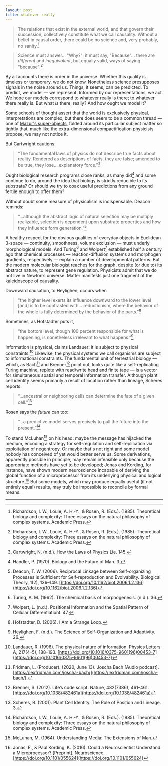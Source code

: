 ```yaml
---
layout: post
title: whatever really
---
```


> The relations that exist in the external world, and that govern their succession, collectively constitute what we call causality. Without a belief in causal order, there could be no science and, very probably, no sanity.[^1]

> Science must answer... "Why?"; it must say, "Because"... there are *different* and *inequivalent*, but equally valid, ways of saying "because".[^1]

By all accounts there is order in the universe. Whether this quality is timeless or temporary, we do not know. Nonetheless science presupposes signals in the noise around us. Things, it seems, can be predicted. To predict, we model — we represent. Informed by our representations, we act. We hope our models correspond to whatever really is there; to whatever there really is. But what *is* there, really? And how ought we model it?

Some schools of thought assert that the world is exclusively [physical](https://en.wikipedia.org/wiki/Physicalism). Interpretations are complex, but there does seem to be a common thread &mdash; one of [Mazur's super-objects](http://abel.math.harvard.edu/~mazur/preprints/when_is_one.pdf), folded around its particular subject matter so tightly that, much like the extra-dimensional compactification physicists propose, we may not notice it.

But Cartwright cautions:

> “The fundamental laws of physics do not describe true facts about reality. Rendered as descriptions of facts, they are false; amended to be true, they lose... explanatory force.”[^2]

Ought biological research programs close ranks, as many did[^3] and some continue to do, around the idea that biology is strictly reducible to its substrata? Or should we try to coax useful predictions from any ground fertile enough to offer them?

Without doubt some measure of physicalism is indispensable. Deacon reminds:

> “...although the abstract logic of natural selection may be multiply realizable, selection is dependent upon substrate properties and how they influence form generation.”[^4]

A healthy respect for the obvious qualities of everyday objects in Euclidean 3-space — continuity, smoothness, volume exclusion — must underly morphological models. And Turing[^5] and Wolpert[^6] established half a century ago that chemical processes — reaction-diffusion systems and morphogen gradients, respectively — explain a number of developmental patterns. But the modern molecular biologist reaches for the graph, despite (or due to) its abstract nature, to represent gene regulation. Physicists admit that we do not live in Newton’s universe. Matter manifests just one fragment of the kaleidoscope of causality.

Downward causation, to Heylighen, occurs when

> "the higher level exerts its influence downward to the lower level [and] is to be contrasted with... reductionism, where the behavior of the whole is fully determined by the behavior of the parts."[^7]

Sometimes, as Hofstadter puts it,

> “the bottom level, though 100 percent responsible for what is happening, is nonetheless irrelevant to what happens.”[^8]

Information is physical, claims Landauer: it is subject to physical constraints.[^9] Likewise, the physical systems we call organisms are subject to informational constraints. The fundamental unit of terrestrial biology — which, as Bach[^10] and Brenner[^11] point out, looks quite like a self-replicating Turing machine, replete with read/write head and finite tape — is a vector for simultaneous spatial and temporal information transfer. Although plant cell identity seems primarily a result of location rather than lineage, Scheres reports:

> “...ancestral or neighboring cells can determine the fate of a given cell.”[^12]

Rosen says the *future* can too:

> “...a predictive model serves precisely to pull the future into the present.”[^1]

To stand McLuhan[^13] on his head: maybe the message has hijacked the medium, encoding a strategy for self-regulation and self-replication via exploitation of negentropy. Or maybe that's not right and some model nobody has conceived of yet would better serve us. Some derivations, apparently possible in principle, may remain infeasible only because the appropriate methods have yet to be developed; Jonas and Kording, for instance, have shown modern neuroscience incapable of deriving the global function of a microprocessor from its underlying physical and logical structure.[^14] But some models, which may produce equally useful (if not entirely equal) results, may truly be impossible to reconcile by formal means.

---

[^1]: Richardson, I. W., Louie, A. H.-Y., & Rosen, R. (Eds.). (1985). Theoretical biology and complexity: Three essays on the natural philosophy of complex systems. Academic Press.

[^2]: Cartwright, N. (n.d.). How the Laws of Physics Lie. 145.

[^3]: Handler, P. (1970). Biology and the Future of Man. 3.

[^4]: Deacon, T. W. (2006). Reciprocal Linkage between Self-organizing Processes is Sufficient for Self-reproduction and Evolvability. Biological Theory, 1(2), 136–149. [https://doi.org/10.1162/biot.2006.1.2.136](https://doi.org/10.1162/biot.2006.1.2.136)

[^5]: Turing, A. M. (1962). The chemical basis of morphogenesis. (n.d.). 36.

[^6]: Wolpert, L. (n.d.). Positional Information and the Spatial Pattern of Cellular Differentiationt. 47.

[^7]: Hofstadter, D. (2006). I Am a Strange Loop.

[^8]: Heylighen, F. (n.d.). The Science of Self-Organization and Adaptivity. 26.

[^9]: Landauer, R. (1996). The physical nature of information. Physics Letters A, 217(4–5), 188–193. [https://doi.org/10.1016/0375-9601(96)00453-7](https://doi.org/10.1016/0375-9601(96)00453-7)

[^10]: Fridman, L. (Producer). (2020, June 13). Joscha Bach [Audio podcast]. [https://lexfridman.com/joscha-bach/](https://lexfridman.com/joscha-bach/).

[^11]: Brenner, S. (2012). Life’s code script. Nature, 482(7386), 461–461. [https://doi.org/10.1038/482461a](https://doi.org/10.1038/482461a)

[^12]: Scheres, B. (2001). Plant Cell Identity. The Role of Position and Lineage. 3.

[^13]: McLuhan, M. (1964). Understanding Media: The Extensions of Man.

[^14]: Jonas, E., & Paul Kording, K. (2016). Could a Neuroscientist Understand a Microprocessor? [Preprint]. Neuroscience. [https://doi.org/10.1101/055624](https://doi.org/10.1101/055624)
